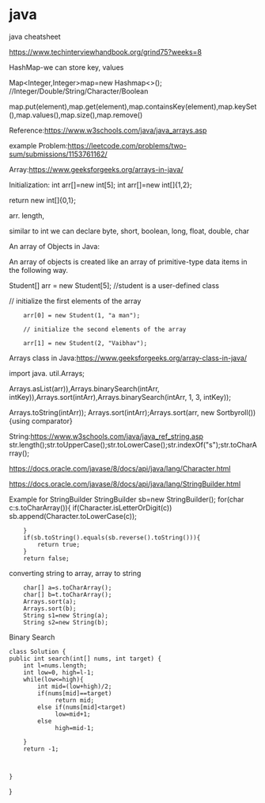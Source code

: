 # java
java cheatsheet

https://www.techinterviewhandbook.org/grind75?weeks=8

HashMap-we can store key, values

Map<Integer,Integer>map=new Hashmap<>(); //Integer/Double/String/Character/Boolean

map.put(element),map.get(element),map.containsKey(element),map.keySet(),map.values(),map.size(),map.remove()

Reference:https://www.w3schools.com/java/java_arrays.asp

example Problem:https://leetcode.com/problems/two-sum/submissions/1153761162/


Array:https://www.geeksforgeeks.org/arrays-in-java/

Initialization: int arr[]=new int[5]; int arr[]=new int[]{1,2};

return new int[]{0,1};

arr. length,

 similar to int we can declare byte, short, boolean, long, float, double, char
 
An array of Objects in Java:

An array of objects is created like an array of primitive-type data items in the following way.

Student[] arr = new Student[5]; //student is a user-defined class

// initialize the first elements of the array

        arr[0] = new Student(1, "a man");
 
        // initialize the second elements of the array
        
        arr[1] = new Student(2, "Vaibhav");


Arrays class in Java:https://www.geeksforgeeks.org/array-class-in-java/

import java. util.Arrays; 

Arrays.asList(arr)),Arrays.binarySearch(intArr, intKey)),Arrays.sort(intArr),Arrays.binarySearch(intArr, 1, 3, intKey)); 

Arrays.toString(intArr)); Arrays.sort(intArr);Arrays.sort(arr, new Sortbyroll()){using comparator}




String:https://www.w3schools.com/java/java_ref_string.asp
str.length();str.toUpperCase();str.toLowerCase();str.indexOf("s");str.toCharArray();

https://docs.oracle.com/javase/8/docs/api/java/lang/Character.html

https://docs.oracle.com/javase/8/docs/api/java/lang/StringBuilder.html

Example for StringBuilder
StringBuilder sb=new StringBuilder();
        for(char c:s.toCharArray()){
            if(Character.isLetterOrDigit(c))
               sb.append(Character.toLowerCase(c));

        }
        if(sb.toString().equals(sb.reverse().toString())){
            return true;
        }
        return false;


 converting string to array, array to string
 
        char[] a=s.toCharArray();
        char[] b=t.toCharArray();
        Arrays.sort(a);
        Arrays.sort(b);
        String s1=new String(a);
        String s2=new String(b);


 Binary Search
 
    class Solution {
    public int search(int[] nums, int target) {
        int l=nums.length;
        int low=0, high=l-1;
        while(low<=high){
            int mid=(low+high)/2;
            if(nums[mid]==target)
                 return mid;
            else if(nums[mid]<target)
                 low=mid+1;
            else
                 high=mid-1;

        }
        return -1;


        
    }
}







  










